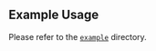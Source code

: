 ## Example Usage

Please refer to the [`example`](https://github.com/mochipon/pysesameos2/tree/main/example) directory.
